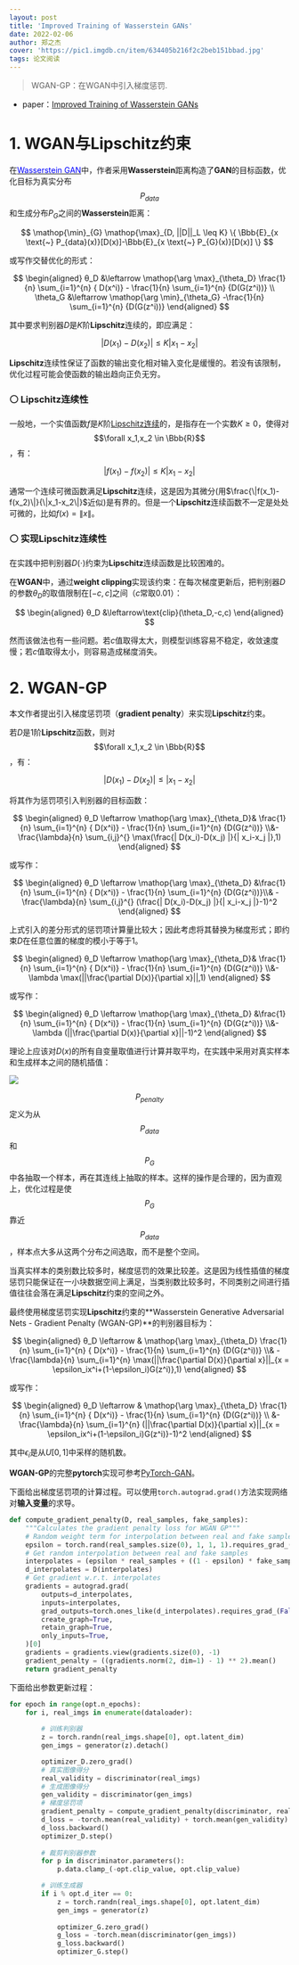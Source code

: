 ```yaml
---
layout: post
title: 'Improved Training of Wasserstein GANs'
date: 2022-02-06
author: 郑之杰
cover: 'https://pic1.imgdb.cn/item/634405b216f2c2beb151bbad.jpg'
tags: 论文阅读
---
```


> WGAN-GP：在WGAN中引入梯度惩罚.

- paper：[Improved Training of Wasserstein GANs](https://arxiv.org/abs/1704.00028)

# 1. WGAN与Lipschitz约束

在[<font color=Blue>Wasserstein GAN</font>](https://0809zheng.github.io/2022/02/04/wgan.html)中，作者采用**Wasserstein**距离构造了**GAN**的目标函数，优化目标为真实分布$$P_{data}$$和生成分布$P_G$之间的**Wasserstein**距离：

$$   \mathop{\min}_{G} \mathop{\max}_{D, ||D||_L \leq K} \{ \Bbb{E}_{x \text{~} P_{data}(x)}[D(x)]-\Bbb{E}_{x \text{~} P_{G}(x)}[D(x)] \} $$

或写作交替优化的形式：

$$ \begin{aligned} θ_D &\leftarrow \mathop{\arg \max}_{\theta_D} \frac{1}{n} \sum_{i=1}^{n} { D(x^i)} - \frac{1}{n} \sum_{i=1}^{n} {D(G(z^i))}  \\ \theta_G &\leftarrow \mathop{\arg \min}_{\theta_G} -\frac{1}{n} \sum_{i=1}^{n} {D(G(z^i))} \end{aligned} $$

其中要求判别器$D$是$K$阶**Lipschitz**连续的，即应满足：

$$ | D(x_1)-D(x_2) | ≤K | x_1-x_2 | $$

**Lipschitz**连续性保证了函数的输出变化相对输入变化是缓慢的。若没有该限制，优化过程可能会使函数的输出趋向正负无穷。

### ⚪ Lipschitz连续性

一般地，一个实值函数$f$是$K$阶[Lipschitz连续](https://0809zheng.github.io/2022/10/11/lipschitz.html)的，是指存在一个实数$K\geq 0$，使得对$$\forall x_1,x_2 \in \Bbb{R}$$，有：

$$ | f(x_1)-f(x_2) | ≤K | x_1-x_2 | $$

通常一个连续可微函数满足**Lipschitz**连续，这是因为其微分(用$\frac{\|f(x_1)-f(x_2)\|}{\|x_1-x_2\|}$近似)是有界的。但是一个**Lipschitz**连续函数不一定是处处可微的，比如$f(x) = \|x\|$。

### ⚪ 实现Lipschitz连续性

在实践中把判别器$D(\cdot)$约束为**Lipschitz**连续函数是比较困难的。

在**WGAN**中，通过**weight clipping**实现该约束：在每次梯度更新后，把判别器$D$的参数$θ_D$的取值限制在$[-c,c]$之间（$c$常取$0.01$）：

$$ \begin{aligned}  θ_D &\leftarrow\text{clip}(\theta_D,-c,c)  \end{aligned} $$

然而该做法也有一些问题。若$c$值取得太大，则模型训练容易不稳定，收敛速度慢；若$c$值取得太小，则容易造成梯度消失。


# 2. WGAN-GP

本文作者提出引入梯度惩罚项（**gradient penalty**）来实现**Lipschitz**约束。

若$D$是$1$阶**Lipschitz**函数，则对$$\forall x_1,x_2 \in \Bbb{R}$$，有：

$$ | D(x_1)-D(x_2) | ≤ | x_1-x_2 | $$

将其作为惩罚项引入判别器的目标函数：

$$ \begin{aligned} θ_D \leftarrow \mathop{\arg \max}_{\theta_D}& \frac{1}{n} \sum_{i=1}^{n} { D(x^i)} - \frac{1}{n} \sum_{i=1}^{n} {D(G(z^i))} \\&- \frac{\lambda}{n} \sum_{i,j}^{} \max(\frac{| D(x_i)-D(x_j) |}{| x_i-x_j |},1) \end{aligned} $$

或写作：

$$ \begin{aligned} θ_D \leftarrow \mathop{\arg \max}_{\theta_D} &\frac{1}{n} \sum_{i=1}^{n} { D(x^i)} - \frac{1}{n} \sum_{i=1}^{n} {D(G(z^i))}\\& - \frac{\lambda}{n} \sum_{i,j}^{} (\frac{| D(x_i)-D(x_j) |}{| x_i-x_j |}-1)^2 \end{aligned} $$

上式引入的差分形式的惩罚项计算量比较大；因此考虑将其替换为梯度形式；即约束$D$在任意位置的梯度的模小于等于$1$。

$$ \begin{aligned} θ_D \leftarrow \mathop{\arg \max}_{\theta_D}& \frac{1}{n} \sum_{i=1}^{n} { D(x^i)} - \frac{1}{n} \sum_{i=1}^{n} {D(G(z^i))} \\&- \lambda \max(||\frac{\partial D(x)}{\partial x}||,1) \end{aligned} $$

或写作：

$$ \begin{aligned} θ_D \leftarrow \mathop{\arg \max}_{\theta_D} &\frac{1}{n} \sum_{i=1}^{n} { D(x^i)} - \frac{1}{n} \sum_{i=1}^{n} {D(G(z^i))} \\&- \lambda (||\frac{\partial D(x)}{\partial x}||-1)^2 \end{aligned} $$

理论上应该对$D(x)$的所有自变量取值进行计算并取平均，在实践中采用对真实样本和生成样本之间的随机插值：

![](https://pic1.imgdb.cn/item/63428fd716f2c2beb1981aed.jpg)

$$P_{penalty}$$定义为从$$P_{data}$$和$$P_G$$中各抽取一个样本，再在其连线上抽取的样本。这样的操作是合理的，因为直观上，优化过程是使$$P_G$$靠近$$P_{data}$$，样本点大多从这两个分布之间选取，而不是整个空间。

当真实样本的类别数比较多时，梯度惩罚的效果比较差。这是因为线性插值的梯度惩罚只能保证在一小块数据空间上满足，当类别数比较多时，不同类别之间进行插值往往会落在满足**Lipschitz**约束的空间之外。

最终使用梯度惩罚实现**Lipschitz**约束的**Wasserstein Generative Adversarial Nets - Gradient Penalty (WGAN-GP)**的判别器目标为：

$$ \begin{aligned} θ_D \leftarrow & \mathop{\arg \max}_{\theta_D} \frac{1}{n} \sum_{i=1}^{n} { D(x^i)} - \frac{1}{n} \sum_{i=1}^{n} {D(G(z^i))} \\& - \frac{\lambda}{n} \sum_{i=1}^{n} \max(||\frac{\partial D(x)}{\partial x}||_{x = \epsilon_ix^i+(1-\epsilon_i)G(z^i)},1) \end{aligned} $$

或写作：

$$ \begin{aligned}  θ_D \leftarrow & \mathop{\arg \max}_{\theta_D} \frac{1}{n} \sum_{i=1}^{n} { D(x^i)} - \frac{1}{n} \sum_{i=1}^{n} {D(G(z^i))} \\ &- \frac{\lambda}{n} \sum_{i=1}^{n} (||\frac{\partial D(x)}{\partial x}||_{x = \epsilon_ix^i+(1-\epsilon_i)G(z^i)}-1)^2 \end{aligned} $$

其中$\epsilon_i$是从$U[0,1]$中采样的随机数。


**WGAN-GP**的完整**pytorch**实现可参考[PyTorch-GAN](https://github.com/eriklindernoren/PyTorch-GAN/tree/master/implementations/wgan_gp)。

下面给出梯度惩罚项的计算过程。可以使用`torch.autograd.grad()`方法实现网络对**输入变量**的求导。

```python
def compute_gradient_penalty(D, real_samples, fake_samples):
    """Calculates the gradient penalty loss for WGAN GP"""
    # Random weight term for interpolation between real and fake samples
    epsilon = torch.rand(real_samples.size(0), 1, 1, 1).requires_grad_(False)
    # Get random interpolation between real and fake samples
    interpolates = (epsilon * real_samples + ((1 - epsilon) * fake_samples)).requires_grad_(True)
    d_interpolates = D(interpolates)
    # Get gradient w.r.t. interpolates
    gradients = autograd.grad(
        outputs=d_interpolates,
        inputs=interpolates,
        grad_outputs=torch.ones_like(d_interpolates).requires_grad_(False),
        create_graph=True,
        retain_graph=True,
        only_inputs=True,
    )[0]
    gradients = gradients.view(gradients.size(0), -1)
    gradient_penalty = ((gradients.norm(2, dim=1) - 1) ** 2).mean()
    return gradient_penalty
```

下面给出参数更新过程：

```python
for epoch in range(opt.n_epochs):
    for i, real_imgs in enumerate(dataloader):
              
        # 训练判别器
        z = torch.randn(real_imgs.shape[0], opt.latent_dim) 
        gen_imgs = generator(z).detach()

        optimizer_D.zero_grad()
        # 真实图像得分
        real_validity = discriminator(real_imgs)
        # 生成图像得分
        gen_validity = discriminator(gen_imgs)
        # 梯度惩罚项
        gradient_penalty = compute_gradient_penalty(discriminator, real_imgs.data, gen_imgs.data)
        d_loss = -torch.mean(real_validity) + torch.mean(gen_validity) + opt.lambda_gp*gradient_penalty
        d_loss.backward()
        optimizer_D.step()
            
        # 裁剪判别器参数
        for p in discriminator.parameters():
            p.data.clamp_(-opt.clip_value, opt.clip_value)

        # 训练生成器
        if i % opt.d_iter == 0:
            z = torch.randn(real_imgs.shape[0], opt.latent_dim)
            gen_imgs = generator(z)
            
            optimizer_G.zero_grad()
            g_loss = -torch.mean(discriminator(gen_imgs))
            g_loss.backward()
            optimizer_G.step()
```


